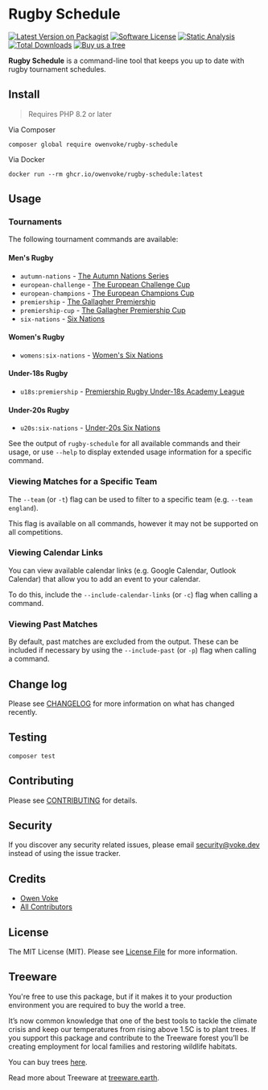 # Rugby Schedule

[![Latest Version on Packagist][ico-version]][link-packagist]
[![Software License][ico-license]](LICENSE.md)
[![Static Analysis][ico-static-analysis]][link-static-analysis]
[![Total Downloads][ico-downloads]][link-downloads]
[![Buy us a tree][ico-treeware-gifting]][link-treeware-gifting]

**Rugby Schedule** is a command-line tool that keeps you up to date with rugby tournament schedules.

## Install

> Requires PHP 8.2 or later

Via Composer

```shell
composer global require owenvoke/rugby-schedule
```

Via Docker

```shell
docker run --rm ghcr.io/owenvoke/rugby-schedule:latest
```

## Usage

### Tournaments

The following tournament commands are available:

#### Men's Rugby

- `autumn-nations` - [The Autumn Nations Series](https://autumnnationsseries.com)
- `european-challenge` - [The European Challenge Cup](https://epcrugby.com/challenge-cup)
- `european-champions` - [The European Champions Cup](https://epcrugby.com)
- `premiership` - [The Gallagher Premiership](https://premiershiprugby.com/gallagher-premiership)
- `premiership-cup` - [The Gallagher Premiership Cup](https://premiershiprugby.com/premiership-rugby-cup)
- `six-nations` - [Six Nations](https://sixnationsrugby.com)

#### Women's Rugby

- `womens:six-nations` - [Women's Six Nations](https://womens.sixnationsrugby.com)

#### Under-18s Rugby

- `u18s:premiership` - [Premiership Rugby Under-18s Academy League](https://premiershiprugby.com/under-18-academy-league)

#### Under-20s Rugby

- `u20s:six-nations` - [Under-20s Six Nations](https://u20.sixnationsrugby.com)

See the output of `rugby-schedule` for all available commands and their usage, or use `--help` to display extended usage information for a specific command.

### Viewing Matches for a Specific Team

The `--team` (or `-t`) flag can be used to filter to a specific team (e.g. `--team england`).

This flag is available on all commands, however it may not be supported on all competitions.

### Viewing Calendar Links

You can view available calendar links (e.g. Google Calendar, Outlook Calendar) that allow you to add an event to your calendar.

To do this, include the `--include-calendar-links` (or `-c`) flag when calling a command.

### Viewing Past Matches

By default, past matches are excluded from the output. These can be included if necessary by using the `--include-past` (or `-p`) flag when calling a command.

## Change log

Please see [CHANGELOG](CHANGELOG.md) for more information on what has changed recently.

## Testing

```shell
composer test
```

## Contributing

Please see [CONTRIBUTING](.github/CONTRIBUTING.md) for details.

## Security

If you discover any security related issues, please email security@voke.dev instead of using the issue tracker.

## Credits

- [Owen Voke][link-author]
- [All Contributors][link-contributors]

## License

The MIT License (MIT). Please see [License File](LICENSE.md) for more information.

## Treeware

You're free to use this package, but if it makes it to your production environment you are required to buy the world a tree.

It’s now common knowledge that one of the best tools to tackle the climate crisis and keep our temperatures from rising above 1.5C is to plant trees. If you support this package and contribute to the Treeware forest you’ll be creating employment for local families and restoring wildlife habitats.

You can buy trees [here][link-treeware-gifting].

Read more about Treeware at [treeware.earth][link-treeware].

[ico-version]: https://img.shields.io/packagist/v/owenvoke/rugby-schedule.svg?style=flat-square
[ico-license]: https://img.shields.io/badge/license-MIT-brightgreen.svg?style=flat-square
[ico-static-analysis]: https://img.shields.io/github/actions/workflow/status/owenvoke/rugby-schedule/static.yml?branch=main&style=flat-square&label=Static%20Analysis
[ico-downloads]: https://img.shields.io/packagist/dt/owenvoke/rugby-schedule.svg?style=flat-square
[ico-treeware-gifting]: https://img.shields.io/badge/Treeware-%F0%9F%8C%B3-lightgreen?style=flat-square

[link-packagist]: https://packagist.org/packages/owenvoke/rugby-schedule
[link-static-analysis]: https://github.com/owenvoke/rugby-schedule/actions
[link-downloads]: https://packagist.org/packages/owenvoke/rugby-schedule
[link-treeware]: https://treeware.earth
[link-treeware-gifting]: https://ecologi.com/owenvoke?gift-trees
[link-author]: https://github.com/owenvoke
[link-contributors]: ../../contributors
